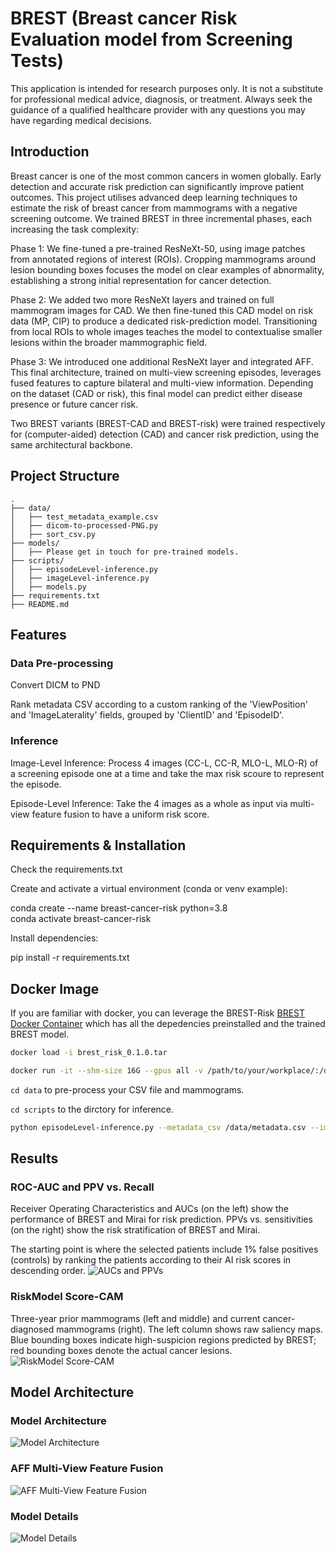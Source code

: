 # BREST (Breast cancer Risk Evaluation model from Screening Tests)
This application is intended for research purposes only. It is not a substitute for professional medical advice, diagnosis, or treatment. Always seek the guidance of a qualified healthcare provider with any questions you may have regarding medical decisions.
## Introduction
Breast cancer is one of the most common cancers in women globally. Early detection and accurate risk prediction can significantly improve patient outcomes. This project utilises advanced deep learning techniques to estimate the risk of breast cancer from mammograms with a negative screening outcome.
We trained BREST in three incremental phases, each increasing the task complexity:

Phase 1: We fine-tuned a pre-trained ResNeXt-50, using image patches from annotated regions of interest (ROIs). Cropping mammograms around lesion bounding boxes focuses the model on clear examples of abnormality, establishing a strong initial representation for cancer detection.

Phase 2: We added two more ResNeXt layers and trained on full mammogram images for CAD. We then fine-tuned this CAD model on risk data (MP, CIP) to produce a dedicated risk-prediction model. Transitioning from local ROIs to whole images teaches the model to contextualise smaller lesions within the broader mammographic field.

Phase 3: We introduced one additional ResNeXt layer and integrated AFF. This final architecture, trained on multi-view screening episodes, leverages fused features to capture bilateral and multi-view information. Depending on the dataset (CAD or risk), this final model can predict either disease presence or future cancer risk.

Two BREST variants (BREST-CAD and BREST-risk) were trained respectively for (computer-aided) detection (CAD) and cancer risk prediction, using the same architectural backbone.

## Project Structure
```text
.
├── data/
│   ├── test_metadata_example.csv
│   ├── dicom-to-processed-PNG.py
│   ├── sort_csv.py
├── models/
│   ├── Please get in touch for pre-trained models.
├── scripts/
│   ├── episodeLevel-inference.py
│   ├── imageLevel-inference.py
│   ├── models.py
├── requirements.txt
├── README.md
```
## Features
### Data Pre-processing
Convert DICM to PND

Rank metadata CSV according to a custom ranking of the 'ViewPosition' and 'ImageLaterality' fields, grouped by 'ClientID' and 'EpisodeID'.

### Inference
Image-Level Inference: Process 4 images (CC-L, CC-R, MLO-L, MLO-R) of a screening episode one at a time and take the max risk scoure to represent the episode.

Episode-Level Inference: Take the 4 images as a whole as input via multi-view feature fusion to have a uniform risk score.

## Requirements & Installation
Check the requirements.txt

Create and activate a virtual environment (conda or venv example):

  conda create --name breast-cancer-risk python=3.8  
  conda activate breast-cancer-risk

Install dependencies:

  pip install -r requirements.txt

## Docker Image
If you are familiar with docker, you can leverage the BREST-Risk [BREST Docker Container](https://1drv.ms/u/c/8d3f676f686fa7bf/EZ87HcVZZlJPg1soX2iqXHUBfi8u8FNCIaF2g4_qHxUopg?e=RJoKU6) which has all the depedencies preinstalled and the trained BREST model.
```bash
docker load -i brest_risk_0.1.0.tar
```
```bash
docker run -it --shm-size 16G --gpus all -v /path/to/your/workplace/:/data:z montana/brest_risk:0.1.0 /bin/zsh
```
`cd data` to pre-process your CSV file and mammograms.

`cd scripts` to the dirctory for inference.
```bash
python episodeLevel-inference.py --metadata_csv /data/metadata.csv --image_root_dir /data/processedPNG --final_csv_path /data/output/results.csv --roc_plot_path /data/output/roc_curve.png --model_checkpoint ../models/episode-Level-3yrisk.pth --gpu_id 0
```

## Results
### ROC-AUC and PPV vs. Recall
Receiver Operating Characteristics and AUCs (on the left) show the performance of BREST and Mirai for risk prediction. PPVs vs. sensitivities (on the right) show the risk stratification of BREST and Mirai.

The starting point is where the selected patients include 1\% false positives (controls) by ranking the patients according to their AI risk scores in descending order.
![AUCs and PPVs](Images/AUCs-and-PPVs.png)
### RiskModel Score-CAM
Three-year prior mammograms (left and middle) and current cancer-diagnosed mammograms (right). The left column shows raw saliency maps. Blue bounding boxes indicate high-suspicion regions predicted by BREST; red bounding boxes denote the actual cancer lesions.
![RiskModel Score-CAM](Images/ScoreCAMs.png)
## Model Architecture
### Model Architecture
![Model Architecture](Images/Model-Overview.png)
### AFF Multi-View Feature Fusion
![AFF Multi-View Feature Fusion](Images/FeatureFusion-Overview.png)
### Model Details
![Model Details](Images/Model-Details.png)

